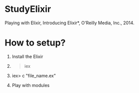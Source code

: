 # StudyElixir
Playing with Elixir, Introducing Elixir*, O'Reilly Media, Inc., 2014.

# How to setup?

1. Install the Elixir 

2. > iex

3. iex> c "file_name.ex"

4. Play with modules
